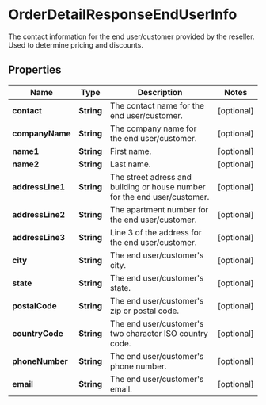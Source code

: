 

# OrderDetailResponseEndUserInfo

The contact information for the end user/customer provided by the reseller. Used to determine pricing and discounts.

## Properties

| Name | Type | Description | Notes |
|------------ | ------------- | ------------- | -------------|
|**contact** | **String** | The contact name for the end user/customer. |  [optional] |
|**companyName** | **String** | The company name for the end user/customer. |  [optional] |
|**name1** | **String** | First name. |  [optional] |
|**name2** | **String** | Last name. |  [optional] |
|**addressLine1** | **String** | The street adress and building or house number for the end user/customer. |  [optional] |
|**addressLine2** | **String** | The apartment number for the end user/customer. |  [optional] |
|**addressLine3** | **String** | Line 3 of the address for the end user/customer. |  [optional] |
|**city** | **String** | The end user/customer&#39;s city. |  [optional] |
|**state** | **String** | The end user/customer&#39;s state. |  [optional] |
|**postalCode** | **String** | The end user/customer&#39;s zip or postal code. |  [optional] |
|**countryCode** | **String** | The end user/customer&#39;s two character ISO country code. |  [optional] |
|**phoneNumber** | **String** | The end user/customer&#39;s phone number. |  [optional] |
|**email** | **String** | The end user/customer&#39;s email. |  [optional] |



